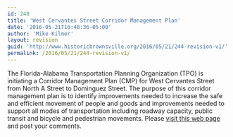 ```yaml
---
id: 248
title: 'West Cervantes Street Corridor Management Plan'
date: '2016-05-21T16:48:36-05:00'
author: 'Mike Kilmer'
layout: revision
guid: 'http://www.historicbrownsville.org/2016/05/21/244-revision-v1/'
permalink: /2016/05/21/244-revision-v1/
---
```


<span class=""><span class="read-more-full">The Florida-Alabama Transportation Planning Organization (TPO) is initiating a Corridor Management Plan (CMP) for West Cervantes Street from North A Street to Dominguez Street. The purpose of this corridor management plan is to identify improvements needed to increase the safe and efficient movement of people and goods and improvements needed to support all modes of transportation including roadway capacity, public transit and bicycle and pedestrian movements. Please <a href="https://westcervantescmp.mysidewalk.com" target="_blank">visit this web page</a> and post your comments.</span></span>

&nbsp;

&nbsp;

&nbsp;

&nbsp;